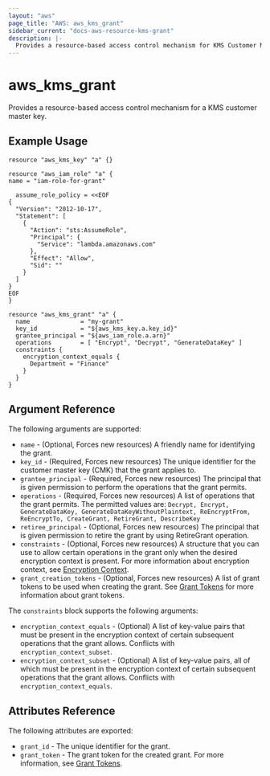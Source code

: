 ```yaml
---
layout: "aws"
page_title: "AWS: aws_kms_grant"
sidebar_current: "docs-aws-resource-kms-grant"
description: |-
  Provides a resource-based access control mechanism for KMS Customer Master Keys.
---
```


# aws_kms_grant

Provides a resource-based access control mechanism for a KMS customer master key.

## Example Usage

```hcl
resource "aws_kms_key" "a" {}

resource "aws_iam_role" "a" {
name = "iam-role-for-grant"

  assume_role_policy = <<EOF
{
  "Version": "2012-10-17",
  "Statement": [
    {
      "Action": "sts:AssumeRole",
      "Principal": {
        "Service": "lambda.amazonaws.com"
      },
      "Effect": "Allow",
      "Sid": ""
    }
  ]
}
EOF
}

resource "aws_kms_grant" "a" {
  name              = "my-grant"
  key_id            = "${aws_kms_key.a.key_id}"
  grantee_principal = "${aws_iam_role.a.arn}"
  operations        = [ "Encrypt", "Decrypt", "GenerateDataKey" ]
  constraints {
    encryption_context_equals {
      Department = "Finance"
    }
  }
}
```

## Argument Reference

The following arguments are supported:

* `name` - (Optional, Forces new resources) A friendly name for identifying the grant.
* `key_id` - (Required, Forces new resources) The unique identifier for the customer master key (CMK) that the grant applies to.
* `grantee_principal` - (Required, Forces new resources) The principal that is given permission to perform the operations that the grant permits.
* `operations` - (Required, Forces new resources) A list of operations that the grant permits. The permitted values are: `Decrypt, Encrypt, GenerateDataKey, GenerateDataKeyWithoutPlaintext, ReEncryptFrom, ReEncryptTo, CreateGrant, RetireGrant, DescribeKey`
* `retiree_principal` - (Optional, Forces new resources) The principal that is given permission to retire the grant by using RetireGrant operation.
* `constraints` - (Optional, Forces new resources) A structure that you can use to allow certain operations in the grant only when the desired encryption context is present. For more information about encryption context, see [Encryption Context](http://docs.aws.amazon.com/kms/latest/developerguide/encryption-context.html).
* `grant_creation_tokens` - (Optional, Forces new resources) A list of grant tokens to be used when creating the grant. See [Grant Tokens](http://docs.aws.amazon.com/kms/latest/developerguide/concepts.html#grant_token) for more information about grant tokens.

The `constraints` block supports the following arguments:

* `encryption_context_equals` - (Optional) A list of key-value pairs that must be present in the encryption context of certain subsequent operations that the grant allows. Conflicts with `encryption_context_subset`.
* `encryption_context_subset` - (Optional) A list of key-value pairs, all of which must be present in the encryption context of certain subsequent operations that the grant allows. Conflicts with `encryption_context_equals`.

## Attributes Reference

The following attributes are exported:

* `grant_id` - The unique identifier for the grant.
* `grant_token` - The grant token for the created grant. For more information, see [Grant Tokens](http://docs.aws.amazon.com/kms/latest/developerguide/concepts.html#grant_token).
